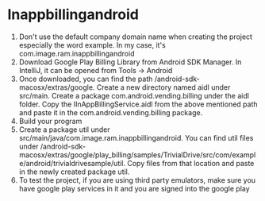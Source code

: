 # Inappbillingandroid

1. Don't use the default company domain name when creating the project especially the word example. In my case, it's com.image.ram.inappbillingandroid 
2. Download Google Play Billing Library from Android SDK Manager. In IntelliJ, it can be opened from Tools -> Android
3. Once downloaded, you can find the path /android-sdk-macosx/extras/google. Create a new directory named aidl under src/main. Create a package com.android.vending.billing under the aidl folder. Copy the IInAppBillingService.aidl from the above mentioned path and paste it in the com.android.vending.billing package.
4. Build your program
5. Create a package util under src/main/java/com.image.ram.inappbillingandroid. You can find util files under /android-sdk-macosx/extras/google/play_billing/samples/TrivialDrive/src/com/example/android/trivialdrivesample/util. Copy files from that location and paste in the newly created package util.
6. To test the project, if you are using third party emulators, make sure you have google play services in it and you are signed into the google play
